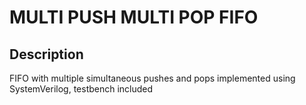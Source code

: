 # MULTI PUSH MULTI POP FIFO

## Description

FIFO with multiple simultaneous pushes and pops implemented using SystemVerilog, testbench included
